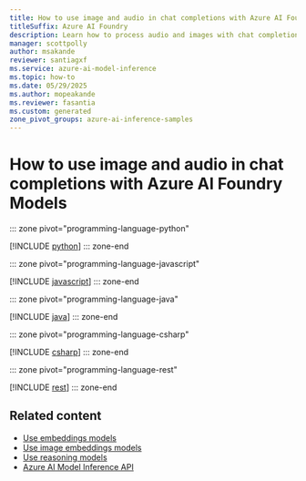 ```yaml
---
title: How to use image and audio in chat completions with Azure AI Foundry Models
titleSuffix: Azure AI Foundry
description: Learn how to process audio and images with chat completions models with Azure AI Foundry Models
manager: scottpolly
author: msakande
reviewer: santiagxf
ms.service: azure-ai-model-inference
ms.topic: how-to
ms.date: 05/29/2025
ms.author: mopeakande
ms.reviewer: fasantia
ms.custom: generated
zone_pivot_groups: azure-ai-inference-samples
---
```


# How to use image and audio in chat completions with Azure AI Foundry Models


::: zone pivot="programming-language-python"

[!INCLUDE [python](../../model-inference/includes/use-chat-multi-modal/python.md)]
::: zone-end


::: zone pivot="programming-language-javascript"

[!INCLUDE [javascript](../../model-inference/includes/use-chat-multi-modal/javascript.md)]
::: zone-end


::: zone pivot="programming-language-java"

[!INCLUDE [java](../../model-inference/includes/use-chat-multi-modal/java.md)]
::: zone-end


::: zone pivot="programming-language-csharp"

[!INCLUDE [csharp](../../model-inference/includes/use-chat-multi-modal/csharp.md)]
::: zone-end


::: zone pivot="programming-language-rest"

[!INCLUDE [rest](../../model-inference/includes/use-chat-multi-modal/rest.md)]
::: zone-end

## Related content

* [Use embeddings models](../../model-inference/how-to/use-embeddings.md)
* [Use image embeddings models](../../model-inference/how-to/use-image-embeddings.md)
* [Use reasoning models](../../model-inference/how-to/use-chat-reasoning.md)
* [Azure AI Model Inference API](../../model-inference/reference/reference-model-inference-api.md)
